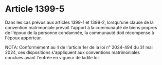 # Article 1399-5

Dans les cas prévus aux articles 1399-1 et 1399-2, lorsqu'une clause de la convention matrimoniale prévoit l'apport à la communauté de biens propres de l'époux de la personne condamnée, la communauté doit récompense à l'époux apporteur.

NOTA:
Conformément au II de l'article 1er de la loi n° 2024-494 du 31 mai 2024, ces dispositions s'appliquent aux conventions matrimoniales conclues avant l'entrée en vigueur de ladite loi.
